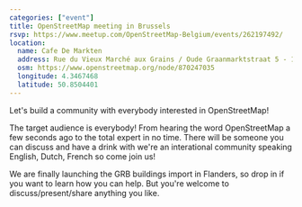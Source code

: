 ```yaml
---
categories: ["event"]
title: OpenStreetMap meeting in Brussels
rsvp: https://www.meetup.com/OpenStreetMap-Belgium/events/262197492/
location:
  name: Cafe De Markten
  address: Rue du Vieux Marché aux Grains / Oude Graanmarktstraat 5 - 1000 Brussels
  osm: https://www.openstreetmap.org/node/870247035
  longitude: 4.3467468
  latitude: 50.8504401
---
```


Let's build a community with everybody interested in OpenStreetMap!

The target audience is everybody! From hearing the word OpenStreetMap a few seconds ago to the total expert in no time. There will be someone you can discuss and have a drink with we're an interational community speaking English, Dutch, French so come join us!

We are finally launching the GRB buildings import in Flanders, so drop in if you want to learn how you can help. But you're welcome to discuss/present/share anything you like.
